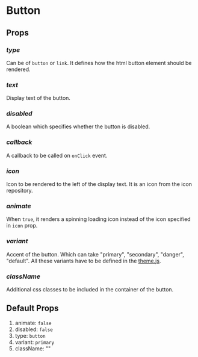 # Button
## Props

### *_type_*

Can be of `button` or `link`. It defines how the html button element should be rendered.
### *_text_*

Display text of the button.
### *_disabled_*

A boolean which specifies whether the button is disabled.
### *_callback_*

A callback to be called on `onClick` event.
### *_icon_*

Icon to be rendered to the left of the display text. It is an icon from the icon repository.
### *_animate_*

When `true`, it renders a spinning loading icon instead of the icon specified in `icon` prop.
### *_variant_*

Accent of the button. Which can take "primary", "secondary", "danger", "default". All these variants have to be defined in the [theme.js](https://github.com/lakmalp/template-react-app/blob/develop/src/_core/theme.js).
### *_className_*

Additional css classes to be included in the container of the button.
## Default Props

1. animate: `false`
2. disabled: `false`
3. type: `button`
4. variant: `primary`
5. className: ""
